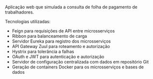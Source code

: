 Aplicação web que simulada a consulta de folha de pagamento de trabalhadores.

Tecnologias utilizadas:
 - Feign para requisições de API entre microsserviços
 - Ribbon para balanceamento de carga
 - Servidor Eureka para registro dos microsserviços 
 - API Gateway Zuul para roteamento e autorização
 - Hystrix para tolerância a falhas
 - OAuth e JWT para autenticação e autorização
 - Servidor de configuração centralizada com dados em repositório Git
 - Geração de containers Docker para os microsserviços e bases de dados
 
